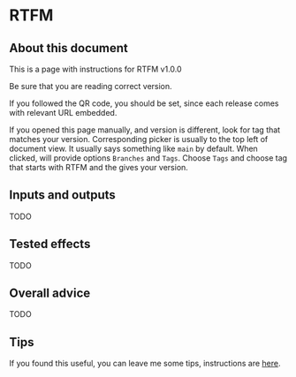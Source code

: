 # RTFM
## About this document
This is a page with instructions for RTFM v1.0.0

Be sure that you are reading correct version.

If you followed the QR code, you should be set, since each release comes with relevant URL embedded.

If you opened this page manually, and version is different, look for tag that matches your version. Corresponding picker is usually to the top left of document view. It usually says something like `main` by default. When clicked, will provide options `Branches` and `Tags`. Choose `Tags` and choose tag that starts with RTFM and the gives your version.

## Inputs and outputs
TODO

## Tested effects
TODO

## Overall advice
TODO

## Tips
If you found this useful, you can leave me some tips, instructions are [here](../README.md#i-want-to-tip-you-some-).
